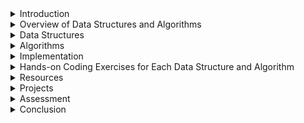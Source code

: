 <details>
<summary>Introduction</summary>

Teaching data structures and algorithms to beginner programmers is a fantastic endeavor! Here's a suggested outline for your curriculum:

</details>

<details>
<summary>Overview of Data Structures and Algorithms</summary>

- Importance and Applications
</details>

<details>
<summary>Data Structures</summary>

1. Arrays
    - Definition and Basic Operations
    - Dynamic Arrays
    - Multi-dimensional Arrays
2. Linked Lists
    - Singly Linked Lists
    - Doubly Linked Lists
    - Circular Linked Lists
    - Comparison with Arrays
3. Trees
    - Binary Trees
    - Binary Search Trees (BST)
    - AVL Trees (Balanced BST)
    - Tree Traversal Algorithms (Inorder, Preorder, Postorder)
    - Tree Applications (e.g., Expression Trees)
4. Graphs
    - Introduction to Graphs
    - Representations (Adjacency Matrix, Adjacency List)
    - Traversal Algorithms (BFS, DFS)
    - Shortest Path Algorithms (Dijkstra's, Bellman-Ford)
5. Matrices
    - Basic Operations
    - Sparse Matrices
    - Applications (e.g., Image Processing)
</details>

<details>
<summary>Algorithms</summary>

1. Sorting Algorithms
    - Bubble Sort
    - Selection Sort
    - Insertion Sort
    - Merge Sort
    - Quick Sort
2. Searching Algorithms
    - Linear Search
    - Binary Search
3. Graph Algorithms
    - Depth-First Search (DFS)
    - Breadth-First Search (BFS)
    - Shortest Path Algorithms (Dijkstra's, Bellman-Ford)
4. Dynamic Programming
    - Introduction and Basics
    - Fibonacci Series
    - Knapsack Problem
</details>

<details>
<summary>Implementation</summary>

Implementing Data Structures and Algorithms in a Language of Choice (e.g., Python, Java, C++)
</details>

<details>
<summary>Hands-on Coding Exercises for Each Data Structure and Algorithm</summary>

- Additional Topics (Optional)
    - Hash Tables
    - Heaps and Priority Queues
    - Disjoint Set Union (Union Find)
    - Trie
    - Red-Black Trees
    - Advanced Graph Algorithms (Minimum Spanning Trees, Network Flow)
</details>

<details>
<summary>Resources</summary>

- Textbooks
- Online Courses and Tutorials
- Coding Practice Platforms (e.g., LeetCode, HackerRank)
- Interactive Visualizations for Data Structures and Algorithms
</details>

<details>
<summary>Projects</summary>

- Building Simple Applications Using Data Structures and Algorithms (e.g., a simple text editor using a linked list)
- Solving Real-world Problems (e.g., finding shortest routes on a map)
</details>

<details>
<summary>Assessment</summary>

- Regular Quizzes
- Coding Assignments
- Final Project
</details>

<details>
<summary>Conclusion</summary>

- Recap of Key Concepts
- Importance of Continued Practice and Learning
- Resources for Further Study

Make sure to balance theory with practical coding exercises and real-world applications. Encourage students to experiment with implementations, as hands-on experience is crucial for understanding these concepts effectively. Good luck with your teaching!
</details>
